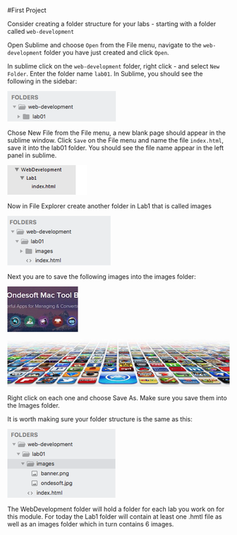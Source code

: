 #First Project

Consider creating a folder structure for your labs - starting with a folder called `web-development`

Open Sublime and choose `Open` from the File menu, navigate to the `web-development` folder you have just created and click `Open`.

In sublime click on the `web-development` folder, right click - and select `New Folder`. Enter the folder name `lab01`. In Sublime, you should see the following in the sidebar:

![](./img/01.png)

Chose New File from the File menu, a new blank page should appear in the sublime window. Click `Save` on the File menu and name the file `index.html`, save it into the lab01 folder. You should see the file name appear in the left panel in sublime.

![](./img/02.png)

Now in File Explorer create another folder in Lab1 that is called images

![](./img/03.png)

Next you are to save the following images into the images folder:

![](./img/ondesoft.jpg)

![](./img/banner.png)

Right click on each one and choose Save As. Make sure you save them into the Images folder.

It is worth making sure your folder structure is the same as this:

![](./img/04.png)

The WebDevelopment folder will hold a folder for each lab you work on for this module. For today the Lab1 folder will contain at least one .hmtl file as well as an images folder which in turn contains 6 images.